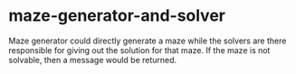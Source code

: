 # maze-generator-and-solver
Maze generator could directly generate a maze while the solvers are there responsible for giving out the solution for that maze. If the maze is not solvable, then a message would be returned.
